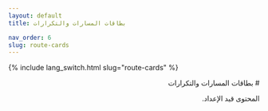 ```yaml
---
layout: default
title: بطاقات المسارات والتكرارات

nav_order: 6
slug: route-cards
---
```


{% include lang_switch.html slug="route-cards" %}

<div dir="rtl" lang="ar" markdown="1">
# بطاقات المسارات والتكرارات

المحتوى قيد الإعداد.
</div>
